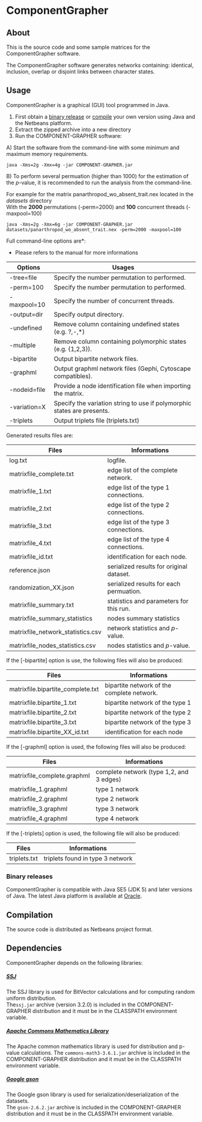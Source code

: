 # ComponentGrapher

## About

This is the source code and some sample matrices for the ComponentGrapher software.

The ComponentGrapher software generates networks containing: identical, inclusion, overlap or disjoint links between character states.

## Usage

ComponentGrapher is a graphical (GUI) tool programmed in Java. 

1. First obtain a [binary release](#binary-releases) or [compile](#Compilation) your own version using Java and the Netbeans platform.
2. Extract the zipped archive into a new directory
3. Run the COMPONENT-GRAPHER software:

A) Start the software from the command-line with some minimum and maximum memory requirements.  

```
java -Xms=2g -Xmx=4g -jar COMPONENT-GRAPHER.jar
```

B) To perform several permuation (higher than 1000) for the estimation of the _p_-value, it is recommended to run the analysis from the command-line. 

For example for the matrix panarthropod_wo_absent_trait.nex located in the _datasets_ directory  
With the **2000** permutations (-perm=2000)  and **100** concurrent threads (-maxpool=100)
```
java -Xms=2g -Xmx=6g -jar COMPONENT-GRAPHER.jar datasets/panarthropod_wo_absent_trait.nex -perm=2000 -maxpool=100
```



Full command-line options are*:   
* Please refers to the manual for more informations

| Options          | Usages                                                                 |
| ---------------- | ---------------------------------------------------------------------- |
|	-tree=file      | Specify the number permutation to performed.                           |
|	-perm=100      | Specify the number permutation to performed.                           |
|	-maxpool=10    | Specify the number of concurrent threads.                              |
|	-output=dir    | Specify output directory.                                              |
|	-undefined     | Remove column containing undefined states (e.g. ?,-,\*)                |
|	-multiple      | Remove column containing polymorphic states (e.g. {1,2,3}).            |
|	-bipartite     | Output bipartite network files.                                        |
|	-graphml       | Output graphml network files (Gephi, Cytoscape compatibles).           |
|	-nodeid=file   | Provide a node identification file when importing the matrix.          |
|	-variation=X   | Specify the variation string to use if polymorphic states are presents.|
|	-triplets      | Output triplets file (triplets.txt)                                    |

Generated results files are:   

| Files                                   | Informations                                           |
| --------------------------------------- | ------------------------------------------------------ |
|	log.txt                               | logfile.                                               |
|	matrixfile_complete.txt               | edge list of the complete network.                     |
|	matrixfile_1.txt                      | edge list of the type 1 connections.                   |
|	matrixfile_2.txt                      | edge list of the type 2 connections.                   |
|	matrixfile_3.txt                      | edge list of the type 3 connections.                   |
|	matrixfile_4.txt                      | edge list of the type 4 connections.                   |
|	matrixfile_id.txt                     | identification for each node.                          |
|	reference.json                        | serialized results for original dataset.               |
|	randomization_XX.json                 | serialized results for each permuation.                |
|	matrixfile_summary.txt                | statistics and parameters for this run.                |
|	matrixfile_summary_statistics         | nodes summary statistics                               |
|	matrixfile_network_statistics.csv     | network statistics and _p_-value.                      |
|	matrixfile_nodes_statistics.csv       | nodes statistics and _p_-value.                        |

If the [-bipartite] option is use, the following files will also be produced:  

| Files                            | Informations                                   |
| -------------------------------- | ---------------------------------------------- |
| matrixfile.bipartite_complete.txt| bipartite network of the complete network.     |
| matrixfile.bipartite_1.txt       | bipartite network of the type 1                |
| matrixfile.bipartite_2.txt       | bipartite network of the type 2                |
| matrixfile.bipartite_3.txt       | bipartite network of the type 3                |
| matrixfile.bipartite_XX_id.txt   | identification for each node                   |

If the [-graphml] option is used, the following files will also be produced:

| Files                            | Informations                                   |
| -------------------------------- | ---------------------------------------------- |
|	matrixfile_complete.graphml    | complete network (type 1,2, and 3 edges)       |
|	matrixfile_1.graphml           | type 1 network                                 |
|	matrixfile_2.graphml           | type 2 network                                 |
|	matrixfile_3.graphml           | type 3 network                                 |
|	matrixfile_4.graphml           | type 4 network                                 |

If the [-triplets] option is used, the following file will also be produced:
	
| Files                           | Informations                                    |
| ------------------------------- | ----------------------------------------------- |
| triplets.txt                    | triplets found in type 3 network                |

### Binary releases

ComponentGrapher is compatible with Java SE5 (JDK 5) and later versions of Java. The latest
Java platform is available at
[Oracle](http://www.oracle.com/technetwork/java/javase/downloads/index.html).

## Compilation

The source code is distributed as  Netbeans project format. 

## Dependencies

ComponentGrapher depends on the following libraries:

##### [SSJ](https://github.com/umontreal-simul/ssj)  
The SSJ library is used for BitVector calculations and for computing random uniform distribution.  
The`ssj.jar` archive (version 3.2.0) is included in the COMPONENT-GRAPHER distribution and it must be in the CLASSPATH environment variable.

##### [Apache Commons Mathematics Library](http://commons.apache.org/proper/commons-math/)
The Apache common mathematics library is used for distribution and p-value calculations.
The `commons-math3-3.6.1.jar` archive is included in the COMPONENT-GRAPHER distribution and it must be in the CLASSPATH environment variable.  

##### [Google gson](https://github.com/google/gson)
The Google gson library is used for serialization/deserialization of the datasets.  
The `gson-2.6.2.jar` archive is included in the COMPONENT-GRAPHER distribution and it must be in the CLASSPATH environment variable. 